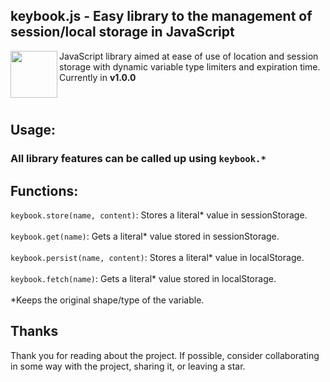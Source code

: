 ## keybook.js - Easy library to the management of session/local storage in JavaScript

<img align="left" width="75" src="https://upload.wikimedia.org/wikipedia/commons/thumb/1/18/Database.svg/640px-Database.svg.png">

JavaScript library aimed at ease of use of location and session storage with dynamic variable type limiters and expiration time.
Currently in **v1.0.0** 
<br><br><br>
## Usage:
### All library features can be called up using `keybook.*` <br>
## Functions:
`keybook.store(name, content)`: Stores a literal* value in sessionStorage.
<br><br>
`keybook.get(name)`: Gets a literal* value stored in sessionStorage.
<br><br>
`keybook.persist(name, content)`: Stores a literal* value in localStorage.
<br><br>
`keybook.fetch(name)`: Gets a literal* value stored in localStorage.
<br><br>
*Keeps the original shape/type of the variable.
## Thanks
Thank you for reading about the project. If possible, consider collaborating in some way with the project, sharing it, or leaving a star.

